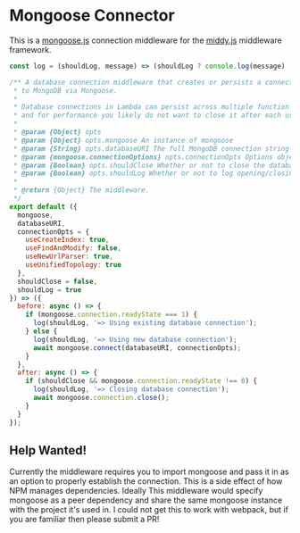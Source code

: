 # Mongoose Connector

This is a [mongoose.js](https://mongoosejs.com/) connection middleware for the [middy.js](https://middy.js.org/) middleware framework.

```javascript
const log = (shouldLog, message) => (shouldLog ? console.log(message) : null);

/** A database connection middleware that creates or persists a connection
 * to MongoDB via Mongoose.
 *
 * Database connections in Lambda can persist across multiple function calls,
 * and for performance you likely do not want to close it after each use.
 *
 * @param {Object} opts
 * @param {Object} opts.mongoose An instance of mongoose
 * @param {String} opts.databaseURI The full MongoDB connection string
 * @param {mongoose.connectionOptions} opts.connectionOpts Options object passed to mongoose.connect
 * @param {Boolean} opts.shouldClose Whether or not to close the database connection after execution
 * @param {Boolean} opts.shouldLog Whether or not to log opening/closing status for connections
 *
 * @return {Object} The middleware.
 */
export default ({
  mongoose,
  databaseURI,
  connectionOpts = {
    useCreateIndex: true,
    useFindAndModify: false,
    useNewUrlParser: true,
    useUnifiedTopology: true
  },
  shouldClose = false,
  shouldLog = true
}) => ({
  before: async () => {
    if (mongoose.connection.readyState === 1) {
      log(shouldLog, '=> Using existing database connection');
    } else {
      log(shouldLog, '=> Using new database connection');
      await mongoose.connect(databaseURI, connectionOpts);
    }
  },
  after: async () => {
    if (shouldClose && mongoose.connection.readyState !== 0) {
      log(shouldLog, '=> Closing database connection');
      await mongoose.connection.close();
    }
  }
});
```

## Help Wanted!

Currently the middleware requires you to import mongoose and pass it in as an option to properly
establish the connection. This is a side effect of how NPM manages dependencies. Ideally This
middleware would specify mongoose as a peer dependency and share the same mongoose instance
with the project it's used in. I could not get this to work with webpack, but if you are familiar
then please submit a PR!
